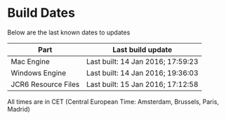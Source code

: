 # Build Dates

Below are the last known dates to updates

Part | Last build update
-----|-----
Mac Engine | Last built: 14 Jan 2016; 17:59:23
Windows Engine | Last built: 14 Jan 2016; 19:36:03
JCR6 Resource Files | Last built: 15 Jan 2016; 17:12:58
All times are in CET (Central European Time: Amsterdam, Brussels, Paris, Madrid)



